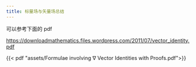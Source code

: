 ```yaml
---
title: 标量场与矢量场总结
---
```


可以参考下面的 pdf

<https://downloadmathematics.files.wordpress.com/2011/07/vector_identity.pdf>

{{< pdf "assets/Formulae involving ∇ Vector Identities with Proofs.pdf">}}